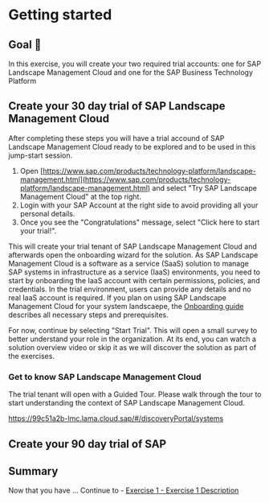 # Getting started

## Goal 🎯

In this exercise, you will create your two required trial accounts: one for SAP Landscape Management Cloud and one for the SAP Business Technology Platform

## Create your 30 day trial of SAP Landscape Management Cloud

After completing these steps you will have a trial accound of SAP Landscape Management Cloud ready to be explored and to be used in this jump-start session.

1. Open [https://www.sap.com/products/technology-platform/landscape-management.html](https://www.sap.com/products/technology-platform/landscape-management.html) and select "Try SAP Landscape Management Cloud" at the top right.
2. Login with your SAP Account at the right side to avoid providing all your personal details.
3. Once you see the "Congratulations" message, select "Click here to start your trial!".

This will create your trial tenant of SAP Landscape Management Cloud and afterwards open the onboarding wizard for the solution. As SAP Landscape Management Cloud is a software as a service (SaaS) solution to manage SAP systems in infrastructure as a service (IaaS) environments, you need to start by onboarding the IaaS account with certain permissions, policies, and credentials. In the trial environment, users can provide any details and no real IaaS account is required. If you plan on using SAP Landscape Management Cloud for your system landscaepe, the [Onboarding guide](https://help.sap.com/docs/SAP_LANDSCAPE_MANAGEMENT_CLOUD/e89209f1566d4a7aaf0631e1a1755653/fea7f79059bd42e5b6e76bcd9a07ba51.html?locale=en-US) describes all necessary steps and prerequisites.

For now, continue by selecting "Start Trial". This will open a small survey to better understand your role in the organization. At its end, you can watch a solution overview video or skip it as we will discover the solution as part of the exercises. 

### Get to know SAP Landscape Management Cloud

The trial tenant will open with a Guided Tour. Please walk through the tour to start understanding the context of SAP Landscape Management Cloud. 

https://99c51a2b-lmc.lama.cloud.sap/#/discoveryPortal/systems

## Create your 90 day trial of SAP 

## Summary

Now that you have ... 
Continue to - [Exercise 1 - Exercise 1 Description](../ex1/README.md)
